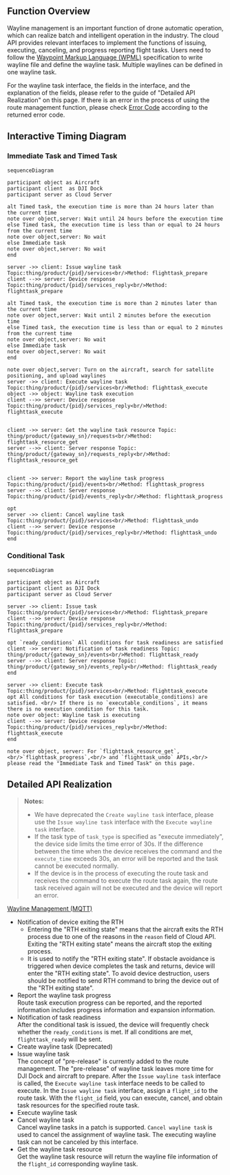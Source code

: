 
## Function Overview

Wayline management is an important function of drone automatic operation, which can realize batch and intelligent operation in the industry. The cloud API provides relevant interfaces to implement the functions of issuing, executing, canceling, and progress reporting flight tasks.
Users need to follow the [Waypoint Markup Language (WPML)](https://developer.dji.com/doc/cloud-api-tutorial/en/feature-set/dji-wpml/overview.html) specification to write wayline file and define the wayline task. Multiple waylines can be defined in one wayline task.

For the wayline task interface, the fields in the interface, and the explanation of the fields, please refer to the guide of "Detailed API Realization" on this page. If there is an error in the process of using the route management function, please check [Error Code](https://developer.dji.com/doc/cloud-api-tutorial/en/server-api-reference/error-code.html) according to the returned error code.



## Interactive Timing Diagram

### Immediate Task and Timed Task
```mermaid
sequenceDiagram

participant object as Aircraft
participant client  as DJI Dock
participant server as Cloud Server

alt Timed task, the execution time is more than 24 hours later than the current time
note over object,server: Wait until 24 hours before the execution time
else Timed task, the execution time is less than or equal to 24 hours from the current time
note over object,server: No wait
else Immediate task
note over object,server: No wait
end

server ->> client: Issue wayline task Topic:thing/product/{pid}/services<br/>Method: flighttask_prepare
client -->> server: Device response Topic:thing/product/{pid}/services_reply<br/>Method: flighttask_prepare

alt Timed task, the execution time is more than 2 minutes later than the current time
note over object,server: Wait until 2 minutes before the execution time
else Timed task, the execution time is less than or equal to 2 minutes from the current time
note over object,server: No wait
else Immediate task
note over object,server: No wait
end

note over object,server: Turn on the aircraft, search for satellite positioning, and upload waylines
server ->> client: Execute wayline task Topic:thing/product/{pid}/services<br/>Method: flighttask_execute
object ->> object: Wayline task execution
client -->> server: Device response Topic:thing/product/{pid}/services_reply<br/>Method: flighttask_execute


client ->> server: Get the wayline task resource Topic: thing/product/{gateway_sn}/requests<br/>Method: flighttask_resource_get
server -->> client: Server response Topic: thing/product/{gateway_sn}/requests_reply<br/>Method: flighttask_resource_get


client ->> server: Report the wayline task progress Topic:thing/product/{pid}/events<br/>Method: flighttask_progress
server -->> client: Server response Topic:thing/product/{pid}/events_reply<br/>Method: flighttask_progress

opt
server ->> client: Cancel wayline task Topic:thing/product/{pid}/services<br/>Method: flighttask_undo
client -->> server: Device response Topic:thing/product/{pid}/services_reply<br/>Method: flighttask_undo
end
```

### Conditional Task
```mermaid
sequenceDiagram

participant object as Aircraft
participant client as DJI Dock
participant server as Cloud Server

server ->> client: Issue task Topic:thing/product/{pid}/services<br/>Method: flighttask_prepare
client -->> server: Device response Topic:thing/product/{pid}/services_reply<br/>Method: flighttask_prepare

opt `ready_conditions` All conditions for task readiness are satisfied
client ->> server: Notification of task readiness Topic: thing/product/{gateway_sn}/events<br/>Method: flighttask_ready
server -->> client: Server response Topic: thing/product/{gateway_sn}/events_reply<br/>Method: flighttask_ready
end

server ->> client: Execute task Topic:thing/product/{pid}/services<br/>Method: flighttask_execute
opt All conditions for task execution (executable_conditions) are satisfied. <br/> If there is no `executable_conditions`, it means there is no execution condition for this task.
note over object: Wayline task is executing
client -->> server: Device response Topic:thing/product/{pid}/services_reply<br/>Method: flighttask_execute
end

note over object, server: For `flighttask_resource_get`,<br/>`flighttask_progress`,<br/> and `flighttask_undo` APIs,<br/> please read the "Immediate Task and Timed Task" on this page.

```

## Detailed API Realization

> **Notes:**
>
> * We have deprecated the `Create wayline task` interface, please use the `Issue wayline task` interface with the `Execute wayline task` interface.
> * If the task type of `task_type` is specified as "execute immediately", the device side limits the time error of 30s. If the difference between the time when the device receives the command and the `execute_time` exceeds 30s, an error will be reported and the task cannot be executed normally.
> * If the device is in the process of executing the route task and receives the command to execute the route task again, the route task received again will not be executed and the device will report an error.

[Wayline Management (MQTT)](https://developer.dji.com/doc/cloud-api-tutorial/en/server-api-reference/mqtt/thing-model/gateway/dock/wayline.html)

* Notification of device exiting the RTH
  * Entering the "RTH exiting state" means that the aircraft exits the RTH process due to one of the reasons in the `reason` field of Cloud API. Exiting the "RTH exiting state" means the aircraft stop the exiting process.
  * It is used to notify the "RTH exiting state". If obstacle avoidance is triggered when device completes the task and returns, device will enter the "RTH exiting state". To avoid device destruction, users should be notified to send RTH command to bring the device out of the "RTH exiting state".
* Report the wayline task progress<br/>
  Route task execution progress can be reported, and the reported information includes progress information and expansion information.
* Notification of task readiness<br/>
  After the conditional task is issued, the device will frequently check whether the `ready_conditions` is met. If all conditions are met, `flighttask_ready` will be sent.
* Create wayline task (Deprecated)
* Issue wayline task<br/>
  The concept of "pre-release" is currently added to the route management. The "pre-release" of wayline task leaves more time for DJI Dock and aircraft to prepare. After the `Issue wayline task` interface is called, the `Execute wayline task` interface needs to be called to execute. In the `Issue wayline task` interface, assign a `flight_id` to the route task. With the `flight_id` field, you can execute, cancel, and obtain task resources for the specified route task.
* Execute wayline task
* Cancel wayline task<br/>
  Cancel wayline tasks in a patch is supported. `Cancel wayline task` is used to cancel the assignment of wayline task. The executing wayline task can not be canceled by this interface.
* Get the wayline task resource<br/>
  Get the wayline task resource will return the wayline file information of the `flight_id` corresponding wayline task.
